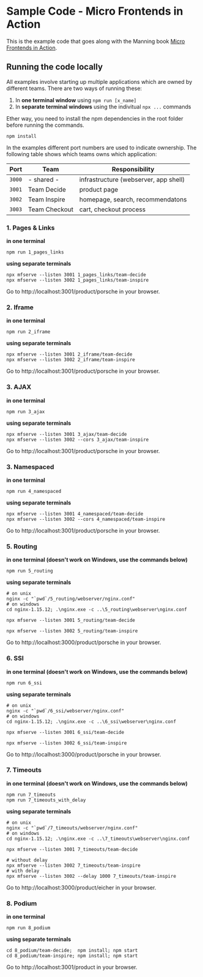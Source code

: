 # Sample Code - Micro Frontends in Action

This is the example code that goes along with the Manning book [Micro Frontends in Action](https://www.manning.com/books/micro-frontends-in-action?a_aid=mfia&a_bid=5f09fdeb).

## Running the code locally

All examples involve starting up multiple applications which are owned by different teams. There are two ways of running these:

1. In **one terminal window** using `npm run [x_name]`
2. In **separate terminal windows** using the indivitual `npx ...` commands

Ether way, you need to install the npm dependencies in the root folder before running the commands.

```
npm install
```

In the examples different port numbers are used to indicate ownership. The following table shows which teams owns which application:

| Port   | Team          | Responsibility                        |
| ------ | ------------- | ------------------------------------- |
| `3000` | - shared -    | infrastructure (webserver, app shell) |
| `3001` | Team Decide   | product page                          |
| `3002` | Team Inspire  | homepage, search, recommendatons      |
| `3003` | Team Checkout | cart, checkout process                |

### 1. Pages & Links

**in one terminal**

```
npm run 1_pages_links
```

**using separate terminals**

```
npx mfserve --listen 3001 1_pages_links/team-decide
npx mfserve --listen 3002 1_pages_links/team-inspire
```

Go to http://localhost:3001/product/porsche in your browser.

### 2. Iframe

**in one terminal**

```
npm run 2_iframe
```

**using separate terminals**

```
npx mfserve --listen 3001 2_iframe/team-decide
npx mfserve --listen 3002 2_iframe/team-inspire
```

Go to http://localhost:3001/product/porsche in your browser.

### 3. AJAX

**in one terminal**

```
npm run 3_ajax
```

**using separate terminals**

```
npx mfserve --listen 3001 3_ajax/team-decide
npx mfserve --listen 3002 --cors 3_ajax/team-inspire
```

Go to http://localhost:3001/product/porsche in your browser.

### 3. Namespaced

**in one terminal**

```
npm run 4_namespaced
```

**using separate terminals**

```
npx mfserve --listen 3001 4_namespaced/team-decide
npx mfserve --listen 3002 --cors 4_namespaced/team-inspire
```

Go to http://localhost:3001/product/porsche in your browser.

### 5. Routing

**in one terminal (doesn't work on Windows, use the commands below)**

```
npm run 5_routing
```

**using separate terminals**

```
# on unix
nginx -c "`pwd`/5_routing/webserver/nginx.conf"
# on windows
cd nginx-1.15.12; .\nginx.exe -c ..\5_routing\webserver\nginx.conf

npx mfserve --listen 3001 5_routing/team-decide

npx mfserve --listen 3002 5_routing/team-inspire
```

Go to http://localhost:3000/product/porsche in your browser.

### 6. SSI

**in one terminal (doesn't work on Windows, use the commands below)**

```
npm run 6_ssi
```

**using separate terminals**

```
# on unix
nginx -c "`pwd`/6_ssi/webserver/nginx.conf"
# on windows
cd nginx-1.15.12; .\nginx.exe -c ..\6_ssi\webserver\nginx.conf

npx mfserve --listen 3001 6_ssi/team-decide

npx mfserve --listen 3002 6_ssi/team-inspire
```

Go to http://localhost:3000/product/porsche in your browser.

### 7. Timeouts

**in one terminal (doesn't work on Windows, use the commands below)**

```
npm run 7_timeouts
npm run 7_timeouts_with_delay
```

**using separate terminals**

```
# on unix
nginx -c "`pwd`/7_timeouts/webserver/nginx.conf"
# on windows
cd nginx-1.15.12; .\nginx.exe -c ..\7_timeouts\webserver\nginx.conf

npx mfserve --listen 3001 7_timeouts/team-decide

# without delay
npx mfserve --listen 3002 7_timeouts/team-inspire
# with delay
npx mfserve --listen 3002 --delay 1000 7_timeouts/team-inspire
```

Go to http://localhost:3000/product/eicher in your browser.

### 8. Podium

**in one terminal**

```
npm run 8_podium
```

**using separate terminals**

```
cd 8_podium/team-decide;  npm install; npm start
cd 8_podium/team-inspire; npm install; npm start
```

Go to http://localhost:3001/product in your browser.
